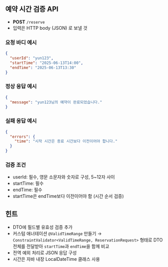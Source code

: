 ## 예약 시간 검증 API

* **POST** `/reserve`
* 입력은 HTTP body (JSON) 로 보낼 것


### 요청 바디 예시

```json
{
  "userId": "yun123",
  "startTime": "2025-06-13T14:00",
  "endTime": "2025-06-13T13:30"
}
```

### 정상 응답 예시

```json
{
  "message": "yun123님의 예약이 완료되었습니다."
}
```

### 실패 응답 예시

```json
{
  "errors": {
    "time": "시작 시간은 종료 시간보다 이전이어야 합니다."
  }
}
```

### 검증 조건

- userId: 필수, 영문 소문자와 숫자로 구성, 5~12자 사이
- startTime: 필수
- endTime: 필수
- startTime은 endTime보다 이전이어야 함 (시간 순서 검증)


## 힌트

* DTO에 필드별 유효성 검증 추가
* 커스텀 애너테이션 `@ValidTimeRange` 만들기
  → `ConstraintValidator<ValidTimeRange, ReservationRequest>` 형태로 DTO 전체를 전달받아 `startTime`과 `endTime`을 함께 비교
* 전역 예외 처리로 JSON 응답 구성
* 시간은 자바 내장 LocalDateTime 클래스 사용